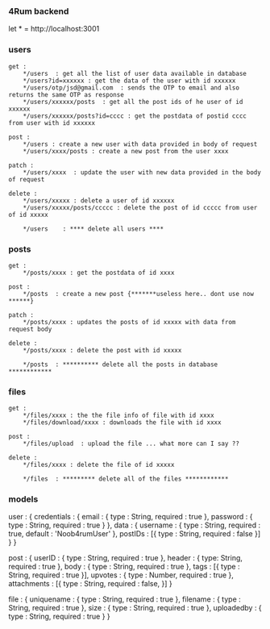 ### 4Rum backend


let * = http://localhost:3001


### users

    get : 
        */users  : get all the list of user data available in database
        */users?id=xxxxxx : get the data of the user with id xxxxxx
        */users/otp/jsd@gmail.com  : sends the OTP to email and also returns the same OTP as response
        */users/xxxxxx/posts  : get all the post ids of he user of id xxxxxx
        */users/xxxxxx/posts?id=cccc : get the postdata of postid cccc from user with id xxxxxx

    post :
        */users : create a new user with data provided in body of request
        */users/xxxx/posts : create a new post from the user xxxx
    
    patch : 
        */users/xxxx  : update the user with new data provided in the body of request
    
    delete : 
        */users/xxxxx : delete a user of id xxxxxx
        */users/xxxxx/posts/ccccc : delete the post of id ccccc from user of id xxxxx
        
        */users    : **** delete all users **** 

### posts
    
    get : 
        */posts/xxxx : get the postdata of id xxxx
    
    post : 
        */posts  : create a new post {*******useless here.. dont use now ******}
    
    patch : 
        */posts/xxxx : updates the posts of id xxxxx with data from request body
    
    delete :
        */posts/xxxx : delete the post with id xxxxx
        
        */posts  : ********** delete all the posts in database ************


### files

    get : 
        */files/xxxx : the the file info of file with id xxxx
        */files/download/xxxx : downloads the file with id xxxx
    
    post : 
        */files/upload  : upload the file ... what more can I say ??
    
    delete : 
        */files/xxxx : delete the file of id xxxxx

        */files  : ********* delete all of the files ************


### models 

user : 
    {
        credentials : {
            email : {
                type : String,
                required : true
            },
            password : {
                type : String,
                required : true
            }
        },
        data : {
            username : {
                type : String,
                required : true,
                default : 'Noob4rumUser' 
            },
            postIDs : [{
                type : String,
                required : false
            }]
        }
    }


post : 
    {
        userID : {
            type : String,
            required : true
        },
        header : {
            type: String,
            required : true
        },
        body : {
            type : String,
            required : true
        },
        tags : [{
            type : String,
            required : true
        }],
        upvotes : {
            type : Number,
            required : true
        },
        attachments : [{
            type : String,
            required : false,
        }]
    }

file : 
    {
        uniquename : {
            type : String,
            required : true
        },
        filename : {
            type : String,
            required : true
        },
        size : {
            type : String,
            required : true
        },
        uploadedby : {
            type : String,
            required : true
        }
    }

